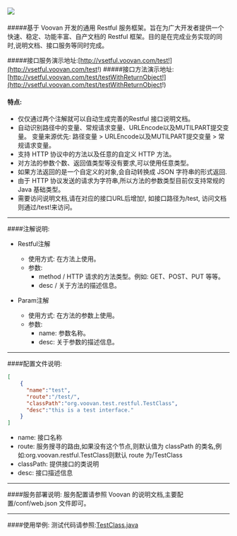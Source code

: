 ![](http://git.oschina.net/uploads/images/2016/0510/122514_7d971a34_116083.jpeg)
=======================================================================================
#####基于 Voovan 开发的通用 Restful 服务框架。旨在为广大开发者提供一个快速、稳定、功能丰富、自产文档的 Restful 框架。目的是在完成业务实现的同时,说明文档、接口服务等同时完成。
 
#####接口服务演示地址:[http://vsetful.voovan.com/test!](http://vsetful.voovan.com/test!)
#####接口方法演示地址:[http://vsetful.voovan.com/test/testWithReturnObject!](http://vsetful.voovan.com/test/testWithReturnObject!)
#### 特点:
 - 仅仅通过两个注解就可以自动生成完善的Restful 接口说明文档。
 - 自动识别路径中的变量、常规请求变量、URLEncode以及MUTILPART提交变量。
       变量来源优先: 路径变量 > URLEncode以及MUTILPART提交变量 > 常规请求变量。
 - 支持 HTTP 协议中的方法以及任意的自定义 HTTP 方法。
 - 对方法的参数个数、返回值类型等没有要求,可以使用任意类型。
 - 如果方法返回的是一个自定义的对象,会自动转换成 JSON 字符串的形式返回.
 - 由于 HTTP 协议发送的请求为字符串,所以方法的参数类型目前仅支持常规的 Java 基础类型。
 - 需要访问说明文档,请在对应的接口URL后增加!, 如接口路径为/test, 访问文档则通过/test!来访问。
 
------------------------------------------
  
####注解说明:
- Restful注解
    - 使用方式: 在方法上使用。
    - 参数: 
         - method / HTTP 请求的方法类型。例如: GET、POST、PUT 等等。
         - desc   / 关于方法的描述信息。
     
- Param注解
    - 使用方式: 在方法的参数上使用。
    - 参数: 
         - name: 参数名称。
         - desc: 关于参数的描述信息。

------------------------------------------

####配置文件说明:
```JSON
[
    {
      "name":"test",
      "route":"/test/", 
      "classPath":"org.voovan.test.restful.TestClass",
      "desc":"this is a test interface."
    }
]
```
 - name: 接口名称
 - route: 服务搜寻的路由,如果没有这个节点,则默认值为 classPath 的类名,例如:org.voovan.restful.TestClass则默认 route 为/TestClass
 - classPath: 提供接口的类说明
 - desc: 接口描述信息
 
--------------------------------------------

####服务部署说明:
   服务配置请参照 Voovan 的说明文档,主要配置/conf/web.json 文件即可。

----------------------------------------------

####使用举例:
测试代码请参照:[TestClass.java](https://git.oschina.net/helyho/Vestful/blob/master/src/test/java/org/voovan/test/restful/TestClass.java)
    